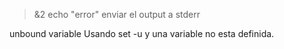 >&2 echo "error"
  enviar el output a stderr


unbound variable
Usando set -u y una variable no esta definida.
